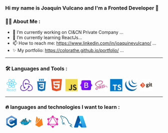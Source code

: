 ### Hi my name is Joaquin Vulcano and I'm a Fronted Developer 👋

### :woman_technologist: About Me :


- 🔭 I’m currently working on CI&CN Private Company ... 
- 🌱 I’m currently learning ReactJs...
- 📫 How to reach me: https://www.linkedin.com/in/joaquinevulcano/ ...
- ✨ My portfolio: https://colorathe.github.io/portfolio/ ...

---
### :hammer_and_wrench: Languages and Tools :
<div>
  <img src="https://github.com/devicons/devicon/blob/master/icons/react/react-original-wordmark.svg" title="React" alt="React" width="40" height="40"/>&nbsp;
  <img src="https://github.com/devicons/devicon/blob/master/icons/redux/redux-original.svg" title="Redux" alt="Redux " width="40" height="40"/>&nbsp;
  <img src="https://github.com/devicons/devicon/blob/master/icons/css3/css3-plain-wordmark.svg"  title="CSS3" alt="CSS" width="40" height="40"/>&nbsp;
  <img src="https://github.com/devicons/devicon/blob/master/icons/html5/html5-original.svg" title="HTML5" alt="HTML" width="40" height="40"/>&nbsp;
  <img src="https://github.com/devicons/devicon/blob/master/icons/javascript/javascript-original.svg" title="JavaScript" alt="JavaScript" width="40" height="40"/>&nbsp;
  <img src="https://github.com/devicons/devicon/blob/master/icons/bootstrap/bootstrap-original.svg" title="Bootstrap" alt"Bootstrap" width="40"/>&nbsp;
  <img src="https://github.com/devicons/devicon/blob/master/icons/sass/sass-original.svg" title="Sass" alt"Sass" width="40"/>&nbsp;
   <img src="https://github.com/devicons/devicon/blob/master/icons/typescript/typescript-original.svg" title="Typescript" alt"Typescript" width="40"/>&nbsp;
    <img src="https://github.com/devicons/devicon/blob/master/icons/jquery/jquery-original.svg" title="Jquery" alt"Jquery" width="40"/>&nbsp;
  <img src="https://github.com/devicons/devicon/blob/master/icons/git/git-original-wordmark.svg" title="Git" **alt="Git" width="40" height="40"/>
</div>

---
### :fire: languages and technologies I want to learn :
<div>
  <img src="https://github.com/devicons/devicon/blob/master/icons/c/c-original.svg" title="C" alt="C" width="40"/>
  <img src="https://github.com/devicons/devicon/blob/master/icons/docker/docker-original.svg" title="Docker" alt="Docker" width="40"/>
  <img src="https://github.com/devicons/devicon/blob/master/icons/firebase/firebase-plain.svg" title="Firebase" alt="Firebase" width="40"/>
  <img src="https://github.com/devicons/devicon/blob/master/icons/graphql/graphql-plain.svg" title="Graphql" alt="Graphql" width="40"/>
  <img src="https://github.com/devicons/devicon/blob/master/icons/mysql/mysql-original.svg" title="Mysql" alt="Mysql" width="40"/>
  <img src="https://github.com/devicons/devicon/blob/master/icons/azure/azure-original.svg" title="Azure" alt="Azure" width="40"/>
</div>
